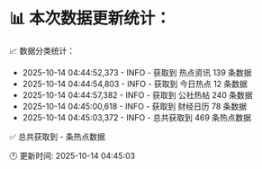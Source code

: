 📊 本次数据更新统计：
==========================

📈 数据分类统计：
- 2025-10-14 04:44:52,373 - INFO - 获取到 热点资讯 139 条数据
- 2025-10-14 04:44:54,803 - INFO - 获取到 今日热点 12 条数据
- 2025-10-14 04:44:57,382 - INFO - 获取到 公社热帖 240 条数据
- 2025-10-14 04:45:00,618 - INFO - 获取到 财经日历 78 条数据
- 2025-10-14 04:45:03,372 - INFO - 总共获取到 469 条热点数据

✅ 总共获取到 - 条热点数据

🕐 更新时间: 2025-10-14 04:45:03
